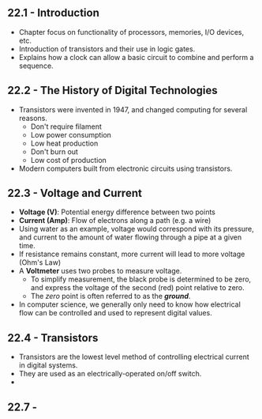 ## 22.1 - Introduction
- Chapter focus on functionality of processors, memories, I/O devices, etc.
- Introduction of transistors and their use in logic gates.
- Explains how a clock can allow a basic circuit to combine and perform a sequence.
## 22.2 - The History of Digital Technologies
- Transistors were invented in 1947, and changed computing for several reasons.
	- Don't require filament
	- Low power consumption
	- Low heat production
	- Don't burn out
	- Low cost of production
- Modern computers built from electronic circuits using transistors.
## 22.3 - Voltage and Current
- **Voltage (V)**: Potential energy difference between two points
- **Current (Amp)**: Flow of electrons along a path (e.g. a wire)
- Using water as an example, voltage would correspond with its pressure, and current to the amount of water flowing through a pipe at a given time.
- If resistance remains constant, more current will lead to more voltage (Ohm's Law)
- A **Voltmeter** uses two probes to measure voltage.
	- To simplify measurement, the black probe is determined to be zero, and express the voltage of the second (red) point relative to zero.
	- The *zero* point is often referred to as the ***ground***.
- In computer science, we generally only need to know how electrical flow can be controlled and used to represent digital values.
## 22.4 - Transistors
- Transistors are the lowest level method of controlling electrical current in digital systems.
- They are used as an electrically-operated on/off switch.
- 












## 22.7 - 